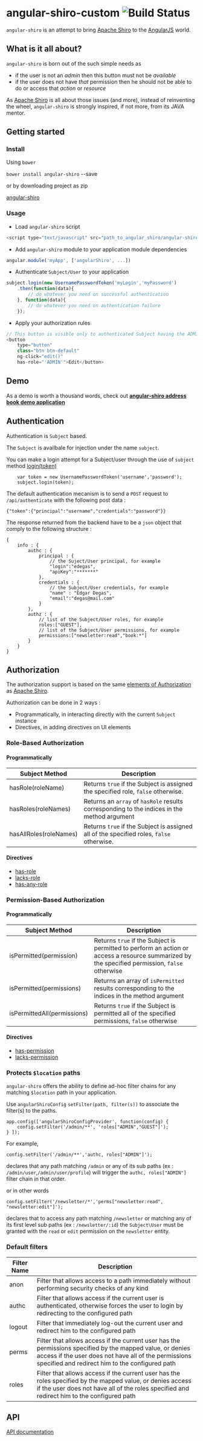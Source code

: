 angular-shiro-custom ![Build Status](https://travis-ci.org/koneru9999/angular-shiro.svg?branch=master)
====================

`angular-shiro` is an attempt to bring [Apache Shiro](http://shiro.apache.org/) to the [AngularJS](https://angularjs.org/) world.

## What is it all about?

`angular-shiro` is born out of the such simple needs as

* if the user is not an *admin* then this button must not be *available*
* if the user does not have *that* permission then he should not be able to do or access that *action* or *resource*

As [Apache Shiro](http://shiro.apache.org/) is all about those issues (and more), instead of reinventing the wheel, `angular-shiro` is strongly inspired, if not more, from its JAVA mentor.


## Getting started

### Install

Using `bower`

`bower install angular-shiro` --save

or by downloading project as zip

[angular-shiro](https://github.com/gnavarro77/angular-shiro/archive/master.zip)

### Usage

   - Load `angular-shiro` script

```javascript
<script type="text/javascript" src="path_to_angular_shiro/angular-shiro.min.js"></script>
```
   - Add `angular-shiro` module to your application module dependencies

```javascript
angular.module('myApp', ['angularShiro', ...])
```
   - Authenticate `Subject/User` to your application 

```javascript
subject.login(new UsernamePasswordToken('myLogin','myPassword')
    .then(function(data){  
        // do whatever you need on successful authentication
    }, function(data){
        // do whatever you need on authentication failure
    });
```
   - Apply your authorization rules

```javascript
// This button is visible only to authenticated Subject having the ADMIN role
<button 
    type="button" 
    class="btn btn-default" 
    ng-click="edit()"
    has-role="'ADMIN'">Edit</button>
```
## Demo

As a demo is worth a thousand words, check out [**angular-shiro address book demo application**](http://gnavarro77.github.io/angular-shiro)

## Authentication

Authentication is `Subject` based.

The `Subject` is availbale for injection under the name `subject`.

You can make a login attempt for a Subject/user through the use of `subject` method [login(token)](http://gnavarro77.github.io/angular-shiro/docs/#/api/angularShiro.services.subject)

        var token = new UsernamePasswordToken('username','password');
        subject.login(token);
        
The default authentication mecanism is to send a `POST` request to `/api/authenticate` with the following post data :

    {"token":{"principal":"username","credentials":"password"}}

The response returned from the backend have to be a `json` object that comply to the following structure :

	{
		info : {
			authc : {
				principal : {
					// the Suject/User principal, for example
					"login":"edegas",
					"apiKey":"*******"
				},
				credentials : {
					// the Subject/User credentials, for example
					"name" : "Edgar Degas",
					"email":"degas@mail.com"
				}
			},
			authz : {
				// list of the Subject/User roles, for example
				roles:["GUEST"],
				// list of the Subject/User permissions, for example
				permissions:["newsletter:read","book:*"]
			}
		}
	}

## Authorization

The authorization support is based on the same [elements of Authorization](http://shiro.apache.org/authorization.html#Authorization-ElementsofAuthorization) as [Apache Shiro](http://shiro.apache.org/).

Authorization can be done in 2 ways :

* Programmatically, in interacting directly with the current `Subject` instance
* Directives, in adding directives on UI elements

### Role-Based Authorization

#### Programmatically

| Subject Method | Description 
| ------------- |-------------
| hasRole(roleName) | Returns `true` if the Subject is assigned the specified role, `false` otherwise.
| hasRoles(roleNames)|  Returns an `array` of `hasRole` results corresponding to the indices in the method argument
|hasAllRoles(roleNames)|Returns `true` if the Subject is assigned all of the specified roles, `false` otherwise. 

#### Directives

* [has-role](http://gnavarro77.github.io/angular-shiro/docs/#/api/angularShiro.directives.hasRole)
* [lacks-role](http://gnavarro77.github.io/angular-shiro/docs/#/api/angularShiro.directives.lacksRole)
* [has-any-role](http://gnavarro77.github.io/angular-shiro/docs/#/api/angularShiro.directives.hasAnyRole)

### Permission-Based Authorization

#### Programmatically

| Subject Method | Description 
| ------------- |-------------
| isPermitted(permission) | Returns `true` if the Subject is permitted to perform an action or access a resource summarized by the specified permission, `false` otherwise
|isPermitted(permissions)| Returns an array of `isPermitted` results corresponding to the indices in the method argument
|isPermittedAll(permissions)|Returns `true` if the Subject is permitted all of the specified permissions, `false` otherwise

#### Directives

* [has-permission](http://gnavarro77.github.io/angular-shiro/docs/#/api/angularShiro.directives.hasPermission)
* [lacks-permission](http://gnavarro77.github.io/angular-shiro/docs/#/api/angularShiro.directives.lacksPermission)


### Protects `$location` paths

`angular-shiro` offers the ability to define ad-hoc filter chains for any matching `$location` path in your application.

Use `angularShiroConfig` `setFilter(path, filter(s))` to associate the filter(s) to the paths.

    app.config(['angularShiroConfigProvider', function(config) {
        config.setFilter('/admin/**', 'roles["ADMIN","GUEST"]');
    } ]);

For example, 
	
    config.setFilter('/admin/**','authc, roles["ADMIN"]');

declares that any path matching `/admin` or any of its sub paths (ex : `/admin/user`,`/admin/user/profile`) will trigger the `authc, roles["ADMIN"]` filter chain in that order.

or in other words

	config.setFilter('/newsletter/*','perms["newsletter:read", "newsletter:edit"]');

declares that to access any path matching `/newsletter` or matching any of its first level sub paths (ex : `/newsletter/:id`) the `Subject\User` must 
be granted with the `read` or `edit` permission on the `newsletter` entity.

### Default filters

|Filter Name    | Description 
| ------------- |-------------
| anon      | Filter that allows access to a path immediately without performing security checks of any kind
| authc     | Filter that allows access if the current user is authenticated, otherwise forces the user to login by redirecting to the configured path
| logout    | Filter that immediately log-out the current user and redirect him to the configured path
| perms     | Filter that allows access if the current user has the permissions specified by the mapped value, or denies access if the user does not have all of the permissions specified and redirect him to the configured path 
| roles     | Filter that allows access if the current user has the roles specified by the mapped value, or denies access if the user does not have all of the roles specified and redirect him to the configured path


## API

[API documentation](http://gnavarro77.github.io/angular-shiro/docs/#/api)
